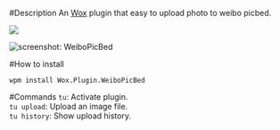 ﻿#Description
An [Wox](https://github.com/qianlifeng/Wox) plugin that easy to upload photo to weibo picbed. 

![](http://ww3.sinaimg.cn/large/7ce4a9f6gw1ew9cqcygs3j20m807ngo6.jpg)

![screenshot: `WeiboPicBed `](http://ww3.sinaimg.cn/large/7ce4a9f6gw1ew9cr03asqj20m804uabc.jpg)


#How to install

```
wpm install Wox.Plugin.WeiboPicBed
```

#Commands
`tu`: Activate plugin.  
`tu upload`: Upload an image file.  
`tu history`: Show upload history.  